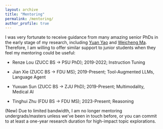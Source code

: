 ```yaml
---
layout: archive
title: "Mentoring"
permalink: /mentoring/
author_profile: true
---
```


I was very fortunate to receive guidance from many amazing senior PhDs in the early stage of my research, including [Yuan Yao](https://yaoyuanthu.github.io) and [Weicheng Ma](https://scholar.google.com/citations?user=njnBrb4AAAAJ&hl=ja). 
Therefore, I am willing to offer similar support to junior students when they feel my mentoring could be useful:

- Renze Lou (ZUCC BS → PSU PhD); 2019-2022; Instruction Tuning

- Jian Xie (ZUCC BS → FDU MS); 2019-Present; Tool-Augmented LLMs, Language Agent

- Yuxuan Sun (ZUCC BS → ZJU PhD); 2019-Present; Multimodality, Medical AI

- Tinghui Zhu (FDU BS → FDU MS); 2023-Present; Reasoning

(New) Due to limited bandwidth, I am no longer mentoring undergrads/masters unless we've been in touch before, or you can commit to at least a one-year research duration for high-impact topic explorations.
